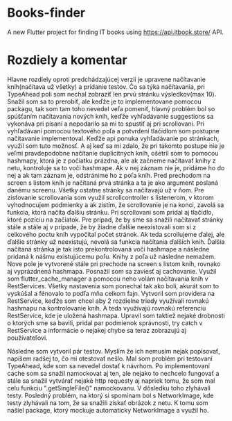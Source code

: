 # Books-finder

A new Flutter project for finding IT books using https://api.itbook.store/ API.

# Rozdiely a komentar

Hlavne rozdiely oproti predchádzajúcej verzii je upravene načítavanie kníh(načítava už všetky) a pridanie testov. 
Čo sa týka načítavania, pri TypeAhead poli som nechal zobraziť len prvú stránku výsledkov(max 10). Snažil som sa to prerobiť, ale keďže je to implementovane pomocou packagu, tak som tam toho nevedel veľa pomeniť, hlavný problém bol so spúšťaním načítavania nových kníh, keďže vyhľadávanie suggestions sa vykonáva pri písaní a nepodarilo sa mi to spustiť aj pri scrollovani. 
Pri vyhľadávaní pomocou textového poľa a potvrdení tlačidlom som postupne načítavanie implementoval. Keďže api ponuka vyhľadávanie po stránkach, využil som tuto možnosť. A aj keď sa mi zdalo, že pri takomto postupe nie je veľmi pravdepodobne načítanie duplicitných kníh, ošetril som to pomocou hashmapy, ktorá je z počiatku prázdna, ale ak začneme načítavať knihy z netu, kontroluje sa to voči hashmape. Ak v nej záznam nie je, pridáme ho do nej a ak tam záznam je, odstránime ho z poľa kníh. Pred prechodom na screen s listom kníh je načítaná prvá stránka a ta je ako argument poslaná danému screenu. Všetky ostatne stránky sa načítavajú už v ňom. Pre zisťovanie scrollovania som využil scrollcontroller s listenerom, v ktorom vyhodnocujem podmienky a ak zistím, že scrollovanie je na konci, zavolá sa funkcia, ktorá načíta ďalšiu stránku. Pri scrollovani som pridal aj tlačidlo, ktoré pozíciu  na začiatok.
Pre prípad, že by sme sa snažili načítavať stránky stále a stále aj v prípade, že by žiadne ďalšie neexistovali som si z celkového poctu kníh vypočítal počet stránok. Ak teda scrollujeme ďalej, ale ďalšie stránky už neexistujú, nevolá sa funkcia načítania ďalších kníh. 
Ďalšia načítaná stránka je tak isto prekontrolovaná voči hashmape a následne pridaná k nášmu existujúcemu poľu. Knihy z poľa už následne nemažem. Nove pole je vytvorené stále pri prechode na screen s listom kníh, rovnako aj vyprázdnená hashmapa. 
Posnažil som sa zaviesť aj cachovanie. Využil som flutter_cache_manager a pomocou neho volám načítavania kníh v RestServices. Všetky nastavenia som ponechal tak ako boli, akurát som to vyskúšal a fénovalo to podľa mňa celkom fajn. Vytvoril som providera na RestService, keďže som chcel aby 2 rozdielne triedy využívali rovnakú hashmapu na kontrolovanie kníh. A teda využívajú rovnakú referenciu RestService, kde je uložená hashmapa. 
Upravil som taktiež nejaké drobnosti o ktorých sme sa bavili, pridal par podmienok správnosti, try catch v RestService a informácie o nejakej chybe sa teraz zobrazujú aj používateľovi.

Následne som vytvoril pár testov. Myslím že ich nemusím nejak popisovať, napíšem radšej to, čo mi otestovať nešlo. Mal som problém pri testovaní TypeAhead, kde som sa nevedel dostať k návrhom. Po implementovaní cache som sa snažil namockovat aj ten, ale nejako to nechcelo fungovať a stále sa snažil vytvárať nejaké http requesty aj napriek tomu, že som mal celu funkciu ".getSingleFile()" namockovanu. V dôsledku toho zlyhávali testy. Posledný problém, na ktorý si spomínam bol s NetworkImage, kde testy zlyhávali na tom, že sa snažili získať obrázok z netu. K tomu som našiel package, ktorý mockuje automaticky NetworkImage a využil ho.
